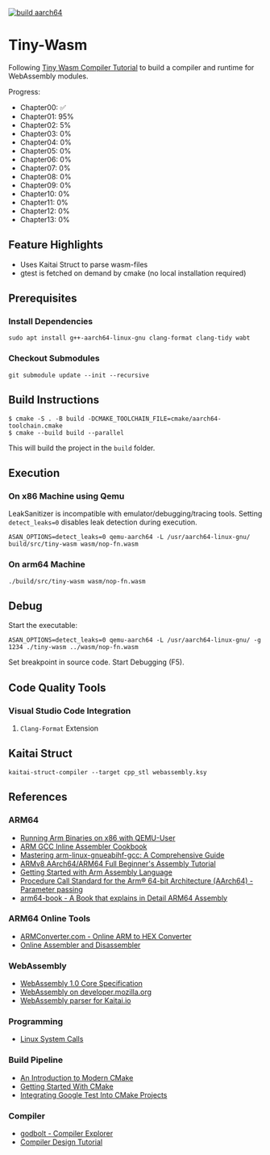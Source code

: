[![build aarch64](https://github.com/henrythasler/wasm-playground/actions/workflows/build-aarch64.yml/badge.svg)](https://github.com/henrythasler/wasm-playground/actions/workflows/build-aarch64.yml)

# Tiny-Wasm

Following [Tiny Wasm Compiler Tutorial](https://github.com/Schleifner/Tiny-Wasm-Compiler-Learn) to build a compiler and runtime for WebAssembly modules.

Progress:

- Chapter00: ✅
- Chapter01: 95%
- Chapter02: 5%
- Chapter03: 0%
- Chapter04: 0%
- Chapter05: 0%
- Chapter06: 0%
- Chapter07: 0%
- Chapter08: 0%
- Chapter09: 0%
- Chapter10: 0%
- Chapter11: 0%
- Chapter12: 0%
- Chapter13: 0%

## Feature Highlights

- Uses Kaitai Struct to parse wasm-files
- gtest is fetched on demand by cmake (no local installation required)

## Prerequisites

### Install Dependencies

`sudo apt install g++-aarch64-linux-gnu clang-format clang-tidy wabt`

### Checkout Submodules

`git submodule update --init --recursive`

## Build Instructions

```
$ cmake -S . -B build -DCMAKE_TOOLCHAIN_FILE=cmake/aarch64-toolchain.cmake
$ cmake --build build --parallel
```

This will build the project in the `build` folder.

## Execution

### On x86 Machine using Qemu 

LeakSanitizer is incompatible with emulator/debugging/tracing tools. Setting `detect_leaks=0` disables leak detection during execution.

`ASAN_OPTIONS=detect_leaks=0 qemu-aarch64 -L /usr/aarch64-linux-gnu/ build/src/tiny-wasm wasm/nop-fn.wasm`

### On arm64 Machine

`./build/src/tiny-wasm wasm/nop-fn.wasm`

## Debug 

Start the executable:

`ASAN_OPTIONS=detect_leaks=0 qemu-aarch64 -L /usr/aarch64-linux-gnu/ -g 1234 ./tiny-wasm ../wasm/nop-fn.wasm`

Set breakpoint in source code. Start Debugging (F5).

## Code Quality Tools

### Visual Studio Code Integration

1. `Clang-Format` Extension

## Kaitai Struct

`kaitai-struct-compiler --target cpp_stl webassembly.ksy`

## References

### ARM64

- [Running Arm Binaries on x86 with QEMU-User](https://azeria-labs.com/arm-on-x86-qemu-user/)
- [ARM GCC Inline Assembler Cookbook](http://www.ethernut.de/en/documents/arm-inline-asm.html)
- [Mastering arm-linux-gnueabihf-gcc: A Comprehensive Guide ](https://linuxvox.com/blog/arm-linux-gnueabihf-gcc/)
- [ARMv8 AArch64/ARM64 Full Beginner's Assembly Tutorial](https://mariokartwii.com/armv8/)
- [Getting Started with Arm Assembly Language](https://developer.arm.com/documentation/107829/0201)
- [Procedure Call Standard for the Arm® 64-bit Architecture (AArch64) - Parameter passing](https://github.com/ARM-software/abi-aa/blob/main/aapcs64/aapcs64.rst#68parameter-passing)
- [arm64-book - A Book that explains in Detail ARM64 Assembly](https://github.com/maxvdec/arm64-book)

### ARM64 Online Tools

- [ARMConverter.com - Online ARM to HEX Converter](https://armconverter.com/?lock=arm64)
- [Online Assembler and Disassembler](https://shell-storm.org/online/Online-Assembler-and-Disassembler/)

### WebAssembly

- [WebAssembly 1.0 Core Specification](https://www.w3.org/TR/wasm-core-1/)
- [WebAssembly on developer.mozilla.org](https://developer.mozilla.org/en-US/docs/WebAssembly)
- [WebAssembly parser for Kaitai.io](https://github.com/evacchi/kaitai-webassembly)

### Programming

- [Linux System Calls](https://syscall.sh/)

### Build Pipeline

- [An Introduction to Modern CMake](https://cliutils.gitlab.io/modern-cmake/README.html)
- [Getting Started With CMake](https://earthly.dev/blog/using-cmake/)
- [Integrating Google Test Into CMake Projects](https://matgomes.com/integrate-google-test-into-cmake/)

### Compiler

- [godbolt - Compiler Explorer](https://godbolt.org/)
- [Compiler Design Tutorial](https://www.tutorialspoint.com/compiler_design/index.htm)